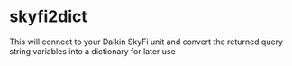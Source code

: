 # skyfi2dict
This will connect to your Daikin SkyFi unit and convert the returned query string variables into a dictionary for later use
